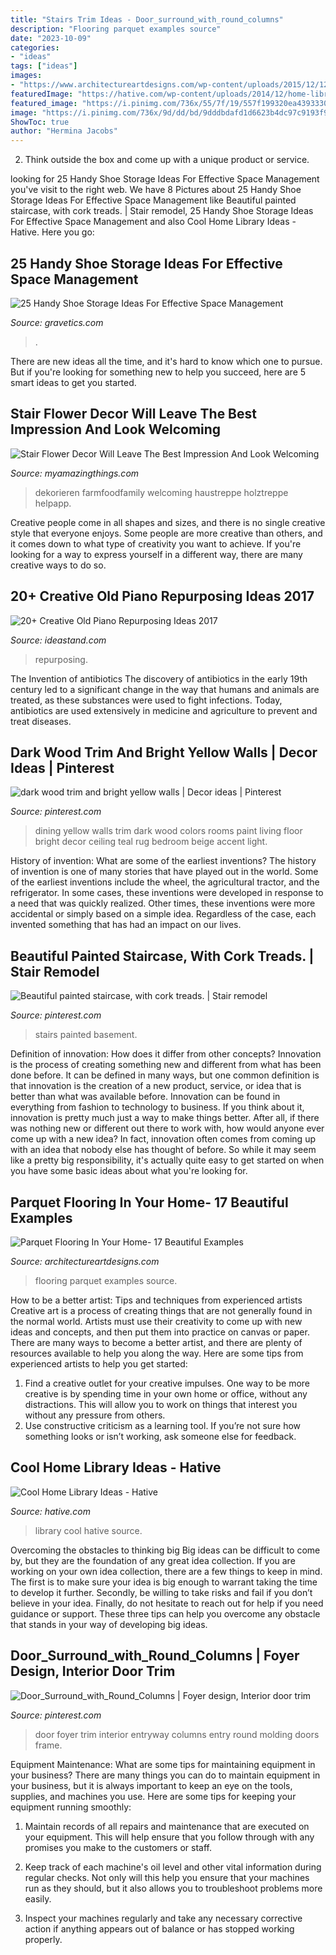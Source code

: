 ```yaml
---
title: "Stairs Trim Ideas - Door_surround_with_round_columns"
description: "Flooring parquet examples source"
date: "2023-10-09"
categories:
- "ideas"
tags: ["ideas"]
images:
- "https://www.architectureartdesigns.com/wp-content/uploads/2015/12/1219.jpg"
featuredImage: "https://hative.com/wp-content/uploads/2014/12/home-library-ideas/18-cool-home-library-ideas.jpg"
featured_image: "https://i.pinimg.com/736x/55/7f/19/557f199320ea43933300b6fb5a87216c--house-stairs-basement-stairs.jpg"
image: "https://i.pinimg.com/736x/9d/dd/bd/9dddbdafd1d6623b4dc97c9193f9dd90--foyer-design-foyer-ideas.jpg"
ShowToc: true
author: "Hermina Jacobs"
---
```



2. Think outside the box and come up with a unique product or service.

	

		
looking for 25 Handy Shoe Storage Ideas For Effective Space Management you've visit to the right web. We have 8 Pictures about 25 Handy Shoe Storage Ideas For Effective Space Management like Beautiful painted staircase, with cork treads. | Stair remodel, 25 Handy Shoe Storage Ideas For Effective Space Management and also Cool Home Library Ideas - Hative. Here you go:
		
    
## 25 Handy Shoe Storage Ideas For Effective Space Management

<img loading=lazy src="https://www.gravetics.com/wp-content/uploads/2017/07/Revolving-Shoe-Cabinets.jpg" onerror="this.onerror=null;this.src='https://tse3.mm.bing.net/th?id=OIP.AZKSOYMvhUujgdyUW7QzoAHaLp&amp;pid=15.1';" alt="25 Handy Shoe Storage Ideas For Effective Space Management">

_Source: gravetics.com_

>. 

	

There are new ideas all the time, and it's hard to know which one to pursue. But if you're looking for something new to help you succeed, here are 5 smart ideas to get you started.

    
## Stair Flower Decor Will Leave The Best Impression And Look Welcoming

<img loading=lazy src="https://myamazingthings.com/wp-content/uploads/2017/05/stairs-flowers-8-.jpg" onerror="this.onerror=null;this.src='https://tse2.mm.bing.net/th?id=OIP.JjB-ggBPLpb7agpos_qTJAHaJ3&amp;pid=15.1';" alt="Stair Flower Decor Will Leave The Best Impression And Look Welcoming">

_Source: myamazingthings.com_

>dekorieren farmfoodfamily welcoming haustreppe holztreppe helpapp. 

	

Creative people come in all shapes and sizes, and there is no single creative style that everyone enjoys. Some people are more creative than others, and it comes down to what type of creativity you want to achieve. If you're looking for a way to express yourself in a different way, there are many creative ways to do so.

    
## 20+ Creative Old Piano Repurposing Ideas 2017

<img loading=lazy src="https://ideastand.com/wp-content/uploads/2015/03/piano-repurposing-ideas/3-creative-old-piano-repurposing-ideas.jpg" onerror="this.onerror=null;this.src='https://tse4.mm.bing.net/th?id=OIP.fZyI6Aend51J7hFtCSwxMQAAAA&amp;pid=15.1';" alt="20+ Creative Old Piano Repurposing Ideas 2017">

_Source: ideastand.com_

>repurposing. 

	

The Invention of antibiotics
The discovery of antibiotics in the early 19th century led to a significant change in the way that humans and animals are treated, as these substances were used to fight infections. Today, antibiotics are used extensively in medicine and agriculture to prevent and treat diseases.

    
## Dark Wood Trim And Bright Yellow Walls | Decor Ideas | Pinterest

<img loading=lazy src="https://i.pinimg.com/736x/b0/f1/07/b0f107491ee8841db203c88ddc9606b4--yellow-wall-decor-yellow-walls.jpg" onerror="this.onerror=null;this.src='https://tse3.mm.bing.net/th?id=OIP.lE3xi3UpXCUWUrmOtk0O1QHaKU&amp;pid=15.1';" alt="dark wood trim and bright yellow walls | Decor ideas | Pinterest">

_Source: pinterest.com_

>dining yellow walls trim dark wood colors rooms paint living floor bright decor ceiling teal rug bedroom beige accent light. 

	

History of invention: What are some of the earliest inventions?
The history of invention is one of many stories that have played out in the world. Some of the earliest inventions include the wheel, the agricultural tractor, and the refrigerator. In some cases, these inventions were developed in response to a need that was quickly realized. Other times, these inventions were more accidental or simply based on a simple idea. Regardless of the case, each invented something that has had an impact on our lives.

    
## Beautiful Painted Staircase, With Cork Treads. | Stair Remodel

<img loading=lazy src="https://i.pinimg.com/736x/55/7f/19/557f199320ea43933300b6fb5a87216c--house-stairs-basement-stairs.jpg" onerror="this.onerror=null;this.src='https://tse2.mm.bing.net/th?id=OIP.ufk7BADDlMC5rP0pjNxkHQHaJ3&amp;pid=15.1';" alt="Beautiful painted staircase, with cork treads. | Stair remodel">

_Source: pinterest.com_

>stairs painted basement. 

	

Definition of innovation: How does it differ from other concepts?
Innovation is the process of creating something new and different from what has been done before. It can be defined in many ways, but one common definition is that innovation is the creation of a new product, service, or idea that is better than what was available before. Innovation can be found in everything from fashion to technology to business.
If you think about it, innovation is pretty much just a way to make things better. After all, if there was nothing new or different out there to work with, how would anyone ever come up with a new idea? In fact, innovation often comes from coming up with an idea that nobody else has thought of before. So while it may seem like a pretty big responsibility, it's actually quite easy to get started on when you have some basic ideas about what you're looking for.

    
## Parquet Flooring In Your Home- 17 Beautiful Examples

<img loading=lazy src="https://www.architectureartdesigns.com/wp-content/uploads/2015/12/1219.jpg" onerror="this.onerror=null;this.src='https://tse3.mm.bing.net/th?id=OIP.sGB2CLXObnIdXdW6GRC18gAAAA&amp;pid=15.1';" alt="Parquet Flooring In Your Home- 17 Beautiful Examples">

_Source: architectureartdesigns.com_

>flooring parquet examples source. 

	

How to be a better artist: Tips and techniques from experienced artists
Creative art is a process of creating things that are not generally found in the normal world. Artists must use their creativity to come up with new ideas and concepts, and then put them into practice on canvas or paper. There are many ways to become a better artist, and there are plenty of resources available to help you along the way. Here are some tips from experienced artists to help you get started: 
1. Find a creative outlet for your creative impulses. One way to be more creative is by spending time in your own home or office, without any distractions. This will allow you to work on things that interest you without any pressure from others. 
2. Use constructive criticism as a learning tool. If you’re not sure how something looks or isn’t working, ask someone else for feedback.

    
## Cool Home Library Ideas - Hative

<img loading=lazy src="https://hative.com/wp-content/uploads/2014/12/home-library-ideas/18-cool-home-library-ideas.jpg" onerror="this.onerror=null;this.src='https://tse3.mm.bing.net/th?id=OIP.vWYzuBsQOvW0VJEYH63Y-AHaFu&amp;pid=15.1';" alt="Cool Home Library Ideas - Hative">

_Source: hative.com_

>library cool hative source. 

	

Overcoming the obstacles to thinking big
Big ideas can be difficult to come by, but they are the foundation of any great idea collection. If you are working on your own idea collection, there are a few things to keep in mind. The first is to make sure your idea is big enough to warrant taking the time to develop it further. Secondly, be willing to take risks and fail if you don’t believe in your idea. Finally, do not hesitate to reach out for help if you need guidance or support. These three tips can help you overcome any obstacle that stands in your way of developing big ideas.

    
## Door_Surround_with_Round_Columns | Foyer Design, Interior Door Trim

<img loading=lazy src="https://i.pinimg.com/736x/9d/dd/bd/9dddbdafd1d6623b4dc97c9193f9dd90--foyer-design-foyer-ideas.jpg" onerror="this.onerror=null;this.src='https://tse3.mm.bing.net/th?id=OIP.MEd-s0KOs9O-BcJXD73QnQHaLG&amp;pid=15.1';" alt="Door_Surround_with_Round_Columns | Foyer design, Interior door trim">

_Source: pinterest.com_

>door foyer trim interior entryway columns entry round molding doors frame. 

	

Equipment Maintenance: What are some tips for maintaining equipment in your business?
There are many things you can do to maintain equipment in your business, but it is always important to keep an eye on the tools, supplies, and machines you use. Here are some tips for keeping your equipment running smoothly:
1. Maintain records of all repairs and maintenance that are executed on your equipment. This will help ensure that you follow through with any promises you make to the customers or staff.

2. Keep track of each machine's oil level and other vital information during regular checks. Not only will this help you ensure that your machines run as they should, but it also allows you to troubleshoot problems more easily.

3. Inspect your machines regularly and take any necessary corrective action if anything appears out of balance or has stopped working properly.

